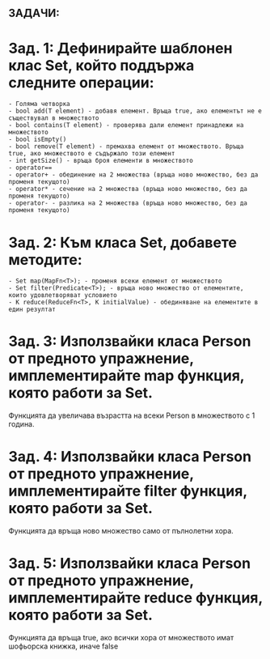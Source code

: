 ## ЗАДАЧИ:

# Зад. 1: Дефинирайте шаблонен клас Set, който поддържа следните операции:

	- Голяма четворка
	- bool add(T element) - добавя елемент. Връща true, ако елементът не е съществувал в множеството
	- bool contains(T element) - проверява дали елемент принадлежи на множеството
	- bool isEmpty()
	- bool remove(T element) - премахва елемент от множеството. Връща true, ако множеството е съдържало този елемент
	- int getSize() - връща броя елементи в множеството
	- operator==
	- operator+ - обединение на 2 множества (връща ново множество, без да променя текущото)
	- operator* - сечение на 2 множества (връща ново множество, без да променя текущото)
	- operator- - разлика на 2 множества (връща ново множество, без да променя текущото)

# Зад. 2: Към класа Set, добавете методите:

	- Set map(MapFn<T>); - променя всеки елемент от множеството
	- Set filter(Predicate<T>); - връща ново множество от елементите, които удовлетворяват условието
	- K reduce(ReduceFn<T>, K initialValue) - обединяване на елементите в един резултат

# Зад. 3: Използвайки класа Person от предното упражнение, имплементирайте map функция, която работи за Set<Person>. 
Функцията да увеличава възрастта на всеки Person в множеството с 1 година.

# Зад. 4: Използвайки класа Person от предното упражнение, имплементирайте filter функция, която работи за Set<Person>. 
Функцията да връща ново множество само от пълнолетни хора.

# Зад. 5: Използвайки класа Person от предното упражнение, имплементирайте reduce функция, която работи за Set<Person>. 
Функцията да връща true, ако всички хора от множеството имат шофьорска книжка, иначе false